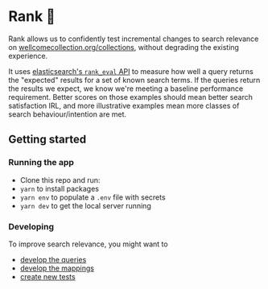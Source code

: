 # Rank :dart:

Rank allows us to confidently test incremental changes to search relevance on [wellcomecollection.org/collections](https://wellcomecollection.org/collections), without degrading the existing experience.

It uses [elasticsearch's `rank_eval` API](https://www.elastic.co/guide/en/elasticsearch/reference/current/search-rank-eval.html) to measure how well a query returns the "expected" results for a set of known search terms. If the queries return the results we expect, we know we're meeting a baseline performance requirement. Better scores on those examples should mean better search satisfaction IRL, and more illustrative examples mean more classes of search behaviour/intention are met.

## Getting started

### Running the app

- Clone this repo and run:
- `yarn` to install packages
- `yarn env` to populate a `.env` file with secrets
- `yarn dev` to get the local server running

### Developing

To improve search relevance, you might want to

- [develop the queries](./docs/developing/query.md)
- [develop the mappings](./docs/developing/mapping.md)
- [create new tests](./docs/developing/tests.md)
